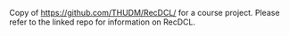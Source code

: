 Copy of https://github.com/THUDM/RecDCL/ for a course project. Please refer to the linked repo for information on RecDCL. 


